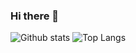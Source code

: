 ### Hi there 👋
![Github stats](https://github-readme-stats.vercel.app/api?username=Mouse0w0&show_icons=true&hide_border=true&include_all_commits=true)
![Top Langs](https://github-readme-stats.vercel.app/api/top-langs/?username=Mouse0w0&layout=compact&hide_border=true&hide=html,css)

<!--
**Mouse0w0/Mouse0w0** is a ✨ _special_ ✨ repository because its `README.md` (this file) appears on your GitHub profile.

Here are some ideas to get you started:

- 🔭 I’m currently working on ...
- 🌱 I’m currently learning ...
- 👯 I’m looking to collaborate on ...
- 🤔 I’m looking for help with ...
- 💬 Ask me about ...
- 📫 How to reach me: ...
- 😄 Pronouns: ...
- ⚡ Fun fact: ...
-->
